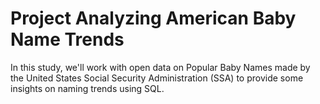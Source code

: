 # Project Analyzing American Baby Name Trends
 In this study, we'll work with open data on Popular Baby Names made by the United States Social Security Administration (SSA) to provide some insights on naming trends using SQL.
